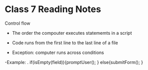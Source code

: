 # Class 7  Reading Notes

Control flow

- The order the compouter executes statememts in a script

- Code runs from the first line to the last line of a file

- Exception: computer runs across conditions

 -Example:
 .
 if(isEmpty(field)){promptUser();
 }
 else{submitForm();
}